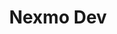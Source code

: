 ---
title: Nexmo Dev
link: https://developer.nexmo.com/
logo: "nexmo_dev.png"

# Events sponsored denoted by `<hackday>` and sponsorship amount/resource
events:
  22-london: ""
---